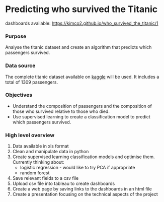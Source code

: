 # Predicting who survived the Titanic

dashboards available:
https://kimco2.github.io/who_survived_the_titanic/1


### **Purpose**
Analyse the titanic dataset and create an algorithm that predicts which passengers survived.

### **Data source**
The complete titanic dataset available on [kaggle](https://www.kaggle.com/datasets/vinicius150987/titanic3) will be used.  It includes a total of 1309 passengers.

### **Objectives**
- Understand the composition of passengers and the composition of those who survived relative to those who died.
- Use supervised learning to create a classification model to predict which passengers survived.

### **High level overview**
1. Data available in xls format
2. Clean and manipulate data in python
3. Create supervised learning classification models and optimise them. Currently thinking about:
    - logistic regression - would like to try PCA if appropriate
    - random forest
4. Save relevant fields to a csv file
5. Upload csv file into tableau to create dashboards
6. Create a web page by saving links to the dashboards in an html file
7. Create a presentation focusing on the technical aspects of the project

